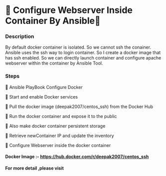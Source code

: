
# 🔰 Configure Webserver Inside Container By Ansible🔰

### Description 

By default docker container is isolated. So we cannot ssh the conainer. Ansible uses the ssh way to login container. So I create a docker image that has ssh enabled. So we can directly launch container and configure apache webserver within the container by Ansible Tool.

### Steps

🔹 Ansible PlayBook Configure Docker

🔹 Start and enable Docker services

🔹 Pull the docker image (deepak2007/centos_ssh) from the Docker Hub

🔹 Run the docker container and expose it to the public

🔹 Also make docker container persistent storage

🔹 Retrieve newContainer IP and update the inventory

🔹 Configure Webserver inside the docker container

#### Docker Image  :- https://hub.docker.com/r/deepak2007/centos_ssh

#### For more detail ,please visit 

